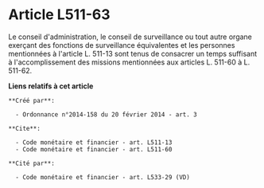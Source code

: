 # Article L511-63

Le conseil d'administration, le conseil de surveillance ou tout autre organe exerçant des fonctions de surveillance
équivalentes et les personnes mentionnées à l'article L. 511-13 sont tenus de consacrer un temps suffisant à
l'accomplissement des missions mentionnées aux articles L. 511-60 à L. 511-62.

**Liens relatifs à cet article**

	**Créé par**:

	  - Ordonnance n°2014-158 du 20 février 2014 - art. 3

	**Cite**:

	  - Code monétaire et financier - art. L511-13
	  - Code monétaire et financier - art. L511-60

	**Cité par**:

	  - Code monétaire et financier - art. L533-29 (VD)
